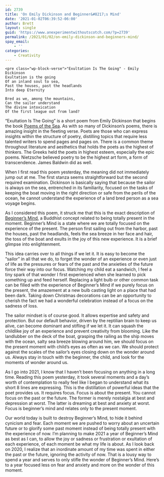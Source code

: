 ```yaml
---
id: 2739
title: 'On Emily Dickinson and Beginner&#8217;s Mind'
date: '2021-01-02T06:39:52-06:00'
author: Brett
layout: single
guid: 'https://www.anexperimentwithoutscotch.com/?p=2739'
permalink: /2021/01/02/on-emily-dickinson-and-beginners-mind/
spay_email:
    - ''
categories:
    - Creativity
---
```


```
<pre class="wp-block-verse">"Exultation Is The Going" - Emily Dickinson
Exultation is the going
Of an inland soul to sea,
Past the houses, past the headlands
Into deep Eternity

Bred as we, among the mountains,
Can the sailor understand
The divine intoxication
Of the first league out from land?
```

“Exultation Is The Going” is a short poem from Emily Dickinson that begins the book [Poems of the Sea](https://www.penguinrandomhouse.com/books/110623/poems-of-the-sea-by-edited-by-j-d-mcclatchy/). As with so many of Dickinson’s poems, there is amazing insight in the fleeting verse. Poets are those who can express insights within the structure of poetry, distilling topics that require less talented writers to spend pages and pages on. There is a common theme throughout literature and aesthetics that holds the poets as the highest of thinkers. The Greeks held the poets in highest esteem, especially the epic poems. Nietzsche believed poetry to be the highest art form, a form of transcendence. James Baldwin did as well.

When I first read this poem yesterday, the meaning did not immediately jump out at me. The first stanza seems straightforward but the second required examination. Dickinson is basically saying that because the sailor is always on the sea, entrenched in its familiarity, focused on the tasks of keeping the boat moving in the right direction or safe from the perils of the ocean, he cannot understand the experience of a land bred person as a sea voyage begins.

As I considered this poem, it struck me that this is the exact description of [Beginner’s Mind](https://nithyananda.org/article/what-beginner-mind#gsc.tab=0), a Buddhist concept related to being totally present in the moment. Beginner’s Mind is a state where we are totally focused on the experience of the present. The person first sailing out from the harbor, past the houses, past the headlands, feels the sea breeze in her face and hair, the toss of the boat and exults in the joy of this new experience. It is a brief glimpse into enlightenment.

This idea carries over to all things if we let it. It is easy to become the “sailor” in all that we do, to forget the wonder of an experience or even just of life as the pressures or fears of the past and the anxieties of the future force their way into our focus. Watching my child eat a sandwich, I feel a tiny spark of that wonder I first experienced when she learned to pick something up and feed herself. Replacing a light bulb or other common task can be filled with the experience of Beginner’s Mind if we purely focus on the present, the amazement at a new bulb casting light on a place that had been dark. Taking down Christmas decorations can be an opportunity to cherish the fact we had a wonderful celebration instead of a focus on the sadness of loss.

The sailor mindset is of course good. It allows expertise and safety and protection. But our default behavior, driven by the reptilian brain to keep us alive, can become dominant and stifling if we let it. It can squash the childlike joy of an experience and prevent creativity from blooming. Like the landlubber on the deck of the boat, grasping the railing as the ship moves with the ocean, salty sea breeze blowing around him, we should focus on the present moment with child’s eyes as often as we can. We should protect against the scales of the sailor’s eyes closing down on the wonder around us. Always stay in touch with the beginner, the child, and look for the moments of wonder around us.

As I go into 2021, I know that I haven’t been focusing on anything in a long time. Reading this poem yesterday, it took several moments and a day’s worth of contemplation to really feel like I began to understand what its short 8 lines are expressing. This is the distillation of powerful ideas that the poet provides us. It requires focus. Focus is about the present. You cannot focus on the past or the future. The former is merely nostalgia at best and depression at worst. The latter is dreaming at best and anxiety at worst. Focus is beginner’s mind and relates only to the present moment.

Our world today is built to destroy Beginner’s Mind, to hide it behind cynicism and fear. Each moment we are pushed to worry about an uncertain future or to glorify some past moment instead of being totally present with the experience of now. I’m planning to make 2021 a year of Beginner’s Mind as best as I can, to allow the joy or sadness or frustration or exultation of each experience, of each moment be what my life is about. As I look back on 2020, I realize that an inordinate amount of my time was spent in either the past or the future, ignoring the activity of now. That is a lousy way to spend a year and serves to only stifle the wonder of Beginner’s Mind. Here’s to a year focused less on fear and anxiety and more on the wonder of this moment.